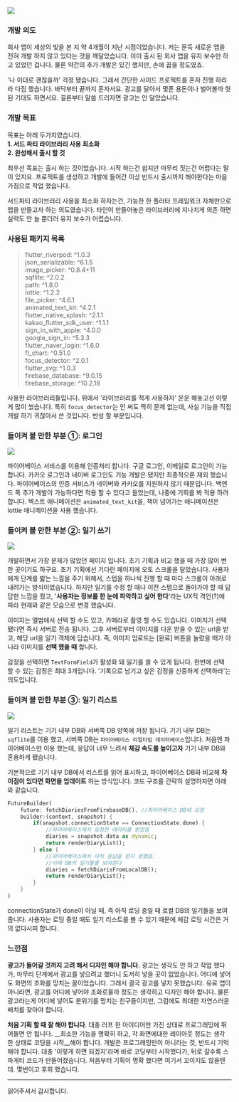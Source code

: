 ![](https://velog.velcdn.com/images/smallsmile/post/acef5e3c-9733-4e58-be28-5475ff8a220b/image.png)
### 개발 의도
회사 앱이 세상의 빛을 본 지 약 4개월이 지난 시점이었습니다. 저는 문득 새로운 앱을 전혀 개발 하지 않고 있다는 것을 깨달았습니다. 이미 출시 된 회사 앱을 유지·보수만 하고 있었던 겁니다. 물론 약간의 추가 개발은 있긴 했지만, 손에 꼽을 정도였죠.

'나 이대로 괜찮을까' 걱정 됐습니다. 그래서 간단한 사이드 프로젝트를 혼자 진행 하리라 다짐 했습니다. 바닥부터 끝까지 혼자서요. 광고를 달아서 몇푼 용돈이나 벌어볼까 헛된 기대도 하면서요. 결론부터 말씀 드리자면 광고는 안 달았습니다.

### 개발 목표
목표는 아래 두가지였습니다.     
__1. 서드 파티 라이브러리 사용 최소화__     
__2. 완성해서 출시 할 것__

최우선 목표는 출시 하는 것이었습니다. 시작 하는건 쉽지만 마무리 짓는건 어렵다는 말이 있지요. 프로젝트를 생성하고 개발에 들어간 이상 반드시 출시까지 해야한다는 마음가짐으로 작업 했습니다.

서드파티 라이브러리 사용을 최소화 하자는건, 가능한 한 플러터 프레임워크 자체만으로 앱을 만들고자 하는 의도였습니다. 타인이 만들어놓은 라이브러리에 지나치게 의존 하면 실력도 안 늘 뿐더러 유지 보수가 어렵습니다. 

### 사용된 패키지 목록

>  flutter_riverpod: ^1.0.3    
  json_serializable: ^6.1.5    
  image_picker: ^0.8.4+11    
  sqflite: ^2.0.2    
  path: ^1.8.0    
  lottie: ^1.2.2    
  file_picker: ^4.6.1   
  animated_text_kit: ^4.2.1    
  flutter_native_splash: ^2.1.1    
  kakao_flutter_sdk_user: ^1.1.1    
  sign_in_with_apple: ^4.0.0    
  google_sign_in: ^5.3.3    
  flutter_naver_login: ^1.6.0    
  fl_chart: ^0.51.0    
  focus_detector: ^2.0.1    
  flutter_svg: ^1.0.3    
  firebase_database: ^9.0.15    
  firebase_storage: ^10.2.18    
  
사용한 라이브러리들입니다. 위에서 '라이브러리를 적게 사용하자' 운운 해놓고선 이렇게 많이 썼습니다. 특히 ```focus_detector```는 안 써도 딱히 문제 없는데, 사실 기능을 직접 개발 하기 귀찮아서 쓴 것입니다. 반성 할 부분입니다.


### 돌이켜 볼 만한 부분 ①: 로그인
![](https://velog.velcdn.com/images/smallsmile/post/6264279a-3ef7-4a53-97a1-085936e5bf33/image.gif)    
    
파이어베이스 서비스를 이용해 인증처리 합니다. 구글 로그인, 이메일로 로그인이 가능합니다. 카카오 로그인과 네이버 로그인도 기능 개발은 됐지만 최종적으론 제외 했습니다. 파이어베이스의 인증 서비스가 네이버와 카카오를 지원하지 않기 때문입니다. 백엔드 쪽 추가 개발이 가능하다면 적용 할 수 있다고 들었는데, 나중에 기회를 봐 적용 하려 합니다. 텍스트 애니메이션은 ```animated_text_kit```을, 책이 넘어가는 애니메이션은 lottie 애니메이션을 사용 했습니다.

### 돌이켜 볼 만한 부분 ②: 일기 쓰기
![](https://velog.velcdn.com/images/smallsmile/post/23a45842-bea5-498f-ac92-cde634841cee/image.jpeg)    
    
개발하면서 가장 문제가 많았던 페이지 입니다. 초기 기획과 비교 했을 때 가장 많이 변한 곳이기도 하구요. 초기 기획에선 기다란 페이지에 오토 스크롤을 달았습니다. 사용자에게 단계를 밟는 느낌을 주기 위해서, 스텝을 하나씩 진행 할 때 마다 스크롤이 아래로 내려가는 방식이었습니다. 하지만 일기를 수정 할 때나 이전 스텝으로 돌아가야 할 때 답답한 느낌을 줬고, '__사용자는 정보를 한 눈에 파악하고 싶어 한다__'라는 UX적 격언(?)에 따라 현재와 같은 모습으로 변경 했습니다.

이미지는 앨범에서 선택 할 수도 있고, 카메라로 촬영 할 수도 있습니다. 이미지가 선택 됐다면 즉시 서버로 전송 됩니다. 그후 서버로부터 이미지를 다운 받을 수 있는 url을 받고, 해당 url을 일기 객체에 담습니다. 즉, 이미지 업로드는 [완료] 버튼을 눌렀을 때가 아니라 이미지를 __선택 했을 때__ 합니다.

감정을 선택하면 ```TextFormField```가 활성화 돼 일기를 쓸 수 있게 됩니다. 한번에 선택 할 수 있는 감정은 최대 3개입니다. '기록으로 남기고 싶은 감정을 신중하게 선택하라'는 의도입니다. 

### 돌이켜 볼 만한 부분 ③: 일기 리스트	
![](https://velog.velcdn.com/images/smallsmile/post/fe990915-67b7-4651-8796-50d9061d3626/image.jpeg)    
    
일기 리스트는 기기 내부 DB와 서버쪽 DB 양쪽에 저장 됩니다. 기기 내부 DB는 ```sqflite```를 이용 했고, 서버쪽 DB는 ```파이어베이스 리얼타임 데이터베이스```입니다. 처음엔 파이어베이스만 이용 했는데, 응답이 너무 느려서 __체감 속도를 높이고자__ 기기 내부 DB와 혼용하게 됐습니다.

기본적으로 기기 내부 DB에서 리스트를 읽어 표시하고, 파이어베이스 DB와 비교해 __차이점이 있다면 화면을 업데이트__ 하는 방식입니다. 코드 구조를 간략히 설명하자면 아래와 같습니다.

```dart
FutureBuilder(
	future: fetchDiariesFromFirebaseDB(), //파이어베이스 DB에 요청
    builder:(context, snapshot) {
   		if(snapshot.connectionState == ConnectionState.done) {
        	//파이어베이스에서 요청한 데이터를 받았음
            diaries = snapshot.data as dynamic;
            return renderDiaryList();
        } else {
        	//파이어베이스에서 아직 응답을 받지 못했음.
            //이때 DB의 일기들을 보여준다
            diaries = fetchDiarisFromLocalDB();
            return renderDiaryList();
        }
    }
)
```
connectionState가 done이 아닐 때, 즉 아직 로딩 중일 때 로컬 DB의 일기들을 보여줍니다. 사용자는 로딩 중일 때도 일기 리스트를 볼 수 있기 때문에 체감 로딩 시간은 거의 없다시피 합니다.


### 느낀점
__광고가 들어갈 것까지 고려 해서 디자인 해야 합니다.__ 광고는 생각도 안 하고 작업 했다가, 마무리 단계에서 광고를 넣으려고 했더니 도저히 넣을 곳이 없었습니다. 어디에 넣어도 화면의 조화를 망치는 꼴이었습니다. 그래서 결국 광고를 넣지 못했습니다. 유료 앱이 아니라면, 광고를 어디에 넣어야 조화로울까 정도는 생각하고 디자인 해야 합니다. 물론 광고라는게 어디에 넣어도 분위기를 망치는 친구들이지만, 그럼에도 최대한 자연스러운 배치를 찾아야 합니다.

__처음 기획 할 때 잘 해야 합니다__. 대충 러프 한 아이디어만 가진 상태로 프로그래밍에 뛰어들면 안 됩니다. __최소한 기능을 명확히 하고, 각 화면에대한 레이아웃 정도는 생각 한 상태로 코딩을 시작__해야 합니다. 개발은 프로그래밍만이 아니라는 것, 반드시 기억해야 합니다. 대충 '이렇게 하면 되겠지'라며 바로 코딩부터 시작했다가, 뒤로 갈수록 스파게티 코드가 만들어졌습니다. 처음부터 기획이 명확 했다면 여기서 꼬이지도 않을텐데. 몇번이고 후회 했습니다.





----
읽어주셔서 감사합니다.
